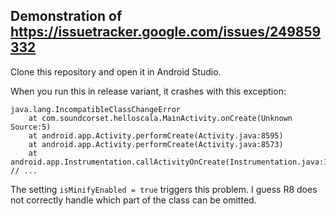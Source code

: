 ## Demonstration of https://issuetracker.google.com/issues/249859332

Clone this repository and open it in Android Studio.

When you run this in release variant, it crashes with this exception:

```
java.lang.IncompatibleClassChangeError
    at com.soundcorset.helloscala.MainActivity.onCreate(Unknown Source:5)
    at android.app.Activity.performCreate(Activity.java:8595)
    at android.app.Activity.performCreate(Activity.java:8573)
    at android.app.Instrumentation.callActivityOnCreate(Instrumentation.java:1456)
// ...
```

The setting `isMinifyEnabled = true` triggers this problem. I guess R8 does not correctly handle which part of the class can be omitted.
